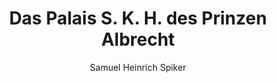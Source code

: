 ---
image: /assets/images/spiker/29a.jpg
author: Samuel Heinrich Spiker
artist: 
engraver: 
title: "Das Palais S. K. H. des Prinzen Albrecht"
subtitle: 
tags:
  - Mansion
layout: post
---